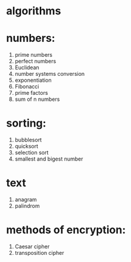 # algorithms

# numbers:
1. prime numbers
2. perfect numbers
3. Euclidean
4. number systems conversion
5. exponentiation 
6. Fibonacci
7. prime factors
8. sum of n numbers

# sorting:
1. bubblesort
2. quicksort
3. selection sort
4. smallest and bigest number


# text
1. anagram
2. palindrom

# methods of encryption:
1. Caesar cipher
2. transposition cipher
